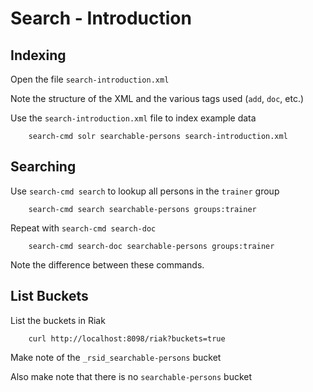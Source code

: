 # Search - Introduction

## Indexing

Open the file `search-introduction.xml`

Note the structure of the XML and the various tags used (`add`, `doc`, etc.)

Use the `search-introduction.xml` file to index example data

        search-cmd solr searchable-persons search-introduction.xml

## Searching

Use `search-cmd search` to lookup all persons in the `trainer` group

        search-cmd search searchable-persons groups:trainer

Repeat with `search-cmd search-doc`

        search-cmd search-doc searchable-persons groups:trainer

Note the difference between these commands.

## List Buckets

List the buckets in Riak

        curl http://localhost:8098/riak?buckets=true

Make note of the `_rsid_searchable-persons` bucket

Also make note that there is no `searchable-persons` bucket
